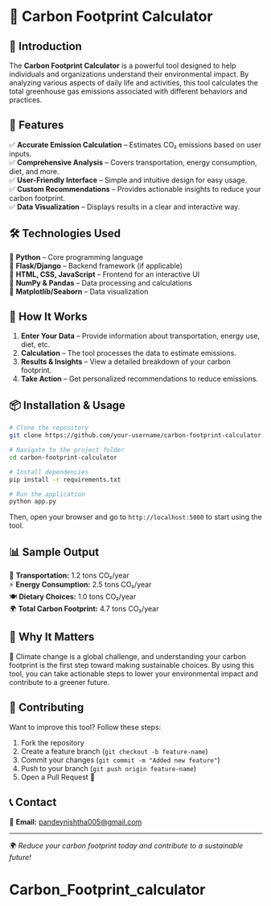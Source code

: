 # 🌿 Carbon Footprint Calculator

## 📌 Introduction
The **Carbon Footprint Calculator** is a powerful tool designed to help individuals and organizations understand their environmental impact. By analyzing various aspects of daily life and activities, this tool calculates the total greenhouse gas emissions associated with different behaviors and practices. 

## 🎯 Features
✅ **Accurate Emission Calculation** – Estimates CO₂ emissions based on user inputs.  
✅ **Comprehensive Analysis** – Covers transportation, energy consumption, diet, and more.  
✅ **User-Friendly Interface** – Simple and intuitive design for easy usage.  
✅ **Custom Recommendations** – Provides actionable insights to reduce your carbon footprint.  
✅ **Data Visualization** – Displays results in a clear and interactive way.

## 🛠️ Technologies Used
🔹 **Python** – Core programming language  
🔹 **Flask/Django** – Backend framework (if applicable)  
🔹 **HTML, CSS, JavaScript** – Frontend for an interactive UI  
🔹 **NumPy & Pandas** – Data processing and calculations  
🔹 **Matplotlib/Seaborn** – Data visualization  

## 🚀 How It Works
1. **Enter Your Data** – Provide information about transportation, energy use, diet, etc.  
2. **Calculation** – The tool processes the data to estimate emissions.  
3. **Results & Insights** – View a detailed breakdown of your carbon footprint.  
4. **Take Action** – Get personalized recommendations to reduce emissions.  

## 📦 Installation & Usage
```bash
# Clone the repository
git clone https://github.com/your-username/carbon-footprint-calculator.git

# Navigate to the project folder
cd carbon-footprint-calculator

# Install dependencies
pip install -r requirements.txt

# Run the application
python app.py
```
Then, open your browser and go to `http://localhost:5000` to start using the tool.

## 📊 Sample Output
🚗 **Transportation:** 1.2 tons CO₂/year  
⚡ **Energy Consumption:** 2.5 tons CO₂/year  
🍽️ **Dietary Choices:** 1.0 tons CO₂/year  
🌍 **Total Carbon Footprint:** 4.7 tons CO₂/year  

## 🎯 Why It Matters
🌱 Climate change is a global challenge, and understanding your carbon footprint is the first step toward making sustainable choices. By using this tool, you can take actionable steps to lower your environmental impact and contribute to a greener future. 

## 🤝 Contributing
Want to improve this tool? Follow these steps:  
1. Fork the repository  
2. Create a feature branch (`git checkout -b feature-name`)  
3. Commit your changes (`git commit -m "Added new feature"`)  
4. Push to your branch (`git push origin feature-name`)  
5. Open a Pull Request 🚀  

## 📞 Contact
📧 **Email:** pandeynishtha005@gmail.com 


---
🌍 *Reduce your carbon footprint today and contribute to a sustainable future!*
# Carbon_Footprint_calculator
